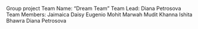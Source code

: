 Group project
Team Name: 	    “Dream Team”
Team Lead:	    Diana Petrosova
Team Members: 	Jaimaica Daisy Eugenio
                Mohit Marwah
                Mudit Khanna
                Ishita Bhawra
                Diana Petrosova